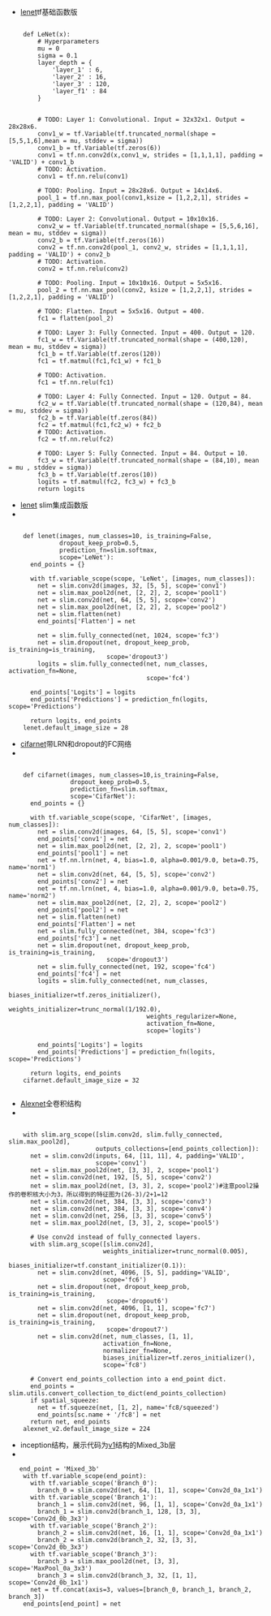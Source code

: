 - [lenet](https://github.com/sujaybabruwad/LeNet-in-Tensorflow/blob/master/LeNet-Lab.ipynb)tf基础函数版

```

	def LeNet(x):    
	    # Hyperparameters
	    mu = 0
	    sigma = 0.1
	    layer_depth = {
	        'layer_1' : 6,
	        'layer_2' : 16,
	        'layer_3' : 120,
	        'layer_f1' : 84
	    }
	
	    
	    # TODO: Layer 1: Convolutional. Input = 32x32x1. Output = 28x28x6.
	    conv1_w = tf.Variable(tf.truncated_normal(shape = [5,5,1,6],mean = mu, stddev = sigma))
	    conv1_b = tf.Variable(tf.zeros(6))
	    conv1 = tf.nn.conv2d(x,conv1_w, strides = [1,1,1,1], padding = 'VALID') + conv1_b 
	    # TODO: Activation.
	    conv1 = tf.nn.relu(conv1)
	
	    # TODO: Pooling. Input = 28x28x6. Output = 14x14x6.
	    pool_1 = tf.nn.max_pool(conv1,ksize = [1,2,2,1], strides = [1,2,2,1], padding = 'VALID')
	    
	    # TODO: Layer 2: Convolutional. Output = 10x10x16.
	    conv2_w = tf.Variable(tf.truncated_normal(shape = [5,5,6,16], mean = mu, stddev = sigma))
	    conv2_b = tf.Variable(tf.zeros(16))
	    conv2 = tf.nn.conv2d(pool_1, conv2_w, strides = [1,1,1,1], padding = 'VALID') + conv2_b
	    # TODO: Activation.
	    conv2 = tf.nn.relu(conv2)
	
	    # TODO: Pooling. Input = 10x10x16. Output = 5x5x16.
	    pool_2 = tf.nn.max_pool(conv2, ksize = [1,2,2,1], strides = [1,2,2,1], padding = 'VALID') 
	    
	    # TODO: Flatten. Input = 5x5x16. Output = 400.
	    fc1 = flatten(pool_2)
	    
	    # TODO: Layer 3: Fully Connected. Input = 400. Output = 120.
	    fc1_w = tf.Variable(tf.truncated_normal(shape = (400,120), mean = mu, stddev = sigma))
	    fc1_b = tf.Variable(tf.zeros(120))
	    fc1 = tf.matmul(fc1,fc1_w) + fc1_b
	    
	    # TODO: Activation.
	    fc1 = tf.nn.relu(fc1)
	
	    # TODO: Layer 4: Fully Connected. Input = 120. Output = 84.
	    fc2_w = tf.Variable(tf.truncated_normal(shape = (120,84), mean = mu, stddev = sigma))
	    fc2_b = tf.Variable(tf.zeros(84))
	    fc2 = tf.matmul(fc1,fc2_w) + fc2_b
	    # TODO: Activation.
	    fc2 = tf.nn.relu(fc2)
	    
	    # TODO: Layer 5: Fully Connected. Input = 84. Output = 10.
	    fc3_w = tf.Variable(tf.truncated_normal(shape = (84,10), mean = mu , stddev = sigma))
	    fc3_b = tf.Variable(tf.zeros(10))
	    logits = tf.matmul(fc2, fc3_w) + fc3_b
	    return logits

```
- [lenet](https://github.com/Zehaos/MobileNet/blob/master/nets/lenet.py) slim集成函数版
- 

```

	def lenet(images, num_classes=10, is_training=False,
	          dropout_keep_prob=0.5,
	          prediction_fn=slim.softmax,
	          scope='LeNet'):
	  end_points = {}
	
	  with tf.variable_scope(scope, 'LeNet', [images, num_classes]):
	    net = slim.conv2d(images, 32, [5, 5], scope='conv1')
	    net = slim.max_pool2d(net, [2, 2], 2, scope='pool1')
	    net = slim.conv2d(net, 64, [5, 5], scope='conv2')
	    net = slim.max_pool2d(net, [2, 2], 2, scope='pool2')
	    net = slim.flatten(net)
	    end_points['Flatten'] = net
	
	    net = slim.fully_connected(net, 1024, scope='fc3')
	    net = slim.dropout(net, dropout_keep_prob, is_training=is_training,
	                       scope='dropout3')
	    logits = slim.fully_connected(net, num_classes, activation_fn=None,
	                                  scope='fc4')
	
	  end_points['Logits'] = logits
	  end_points['Predictions'] = prediction_fn(logits, scope='Predictions')
	
	  return logits, end_points
	lenet.default_image_size = 28
```


- [cifarnet](https://github.com/Zehaos/MobileNet/blob/master/nets/cifarnet.py)带LRN和dropout的FC网络
- 

```

	def cifarnet(images, num_classes=10,is_training=False,
	             dropout_keep_prob=0.5,
	             prediction_fn=slim.softmax,
	             scope='CifarNet'):
	  end_points = {}
	
	  with tf.variable_scope(scope, 'CifarNet', [images, num_classes]):
	    net = slim.conv2d(images, 64, [5, 5], scope='conv1')
	    end_points['conv1'] = net
	    net = slim.max_pool2d(net, [2, 2], 2, scope='pool1')
	    end_points['pool1'] = net
	    net = tf.nn.lrn(net, 4, bias=1.0, alpha=0.001/9.0, beta=0.75, name='norm1')
	    net = slim.conv2d(net, 64, [5, 5], scope='conv2')
	    end_points['conv2'] = net
	    net = tf.nn.lrn(net, 4, bias=1.0, alpha=0.001/9.0, beta=0.75, name='norm2')
	    net = slim.max_pool2d(net, [2, 2], 2, scope='pool2')
	    end_points['pool2'] = net
	    net = slim.flatten(net)
	    end_points['Flatten'] = net
	    net = slim.fully_connected(net, 384, scope='fc3')
	    end_points['fc3'] = net
	    net = slim.dropout(net, dropout_keep_prob, is_training=is_training,
	                       scope='dropout3')
	    net = slim.fully_connected(net, 192, scope='fc4')
	    end_points['fc4'] = net
	    logits = slim.fully_connected(net, num_classes,
	                                  biases_initializer=tf.zeros_initializer(),
	                                  weights_initializer=trunc_normal(1/192.0),
	                                  weights_regularizer=None,
	                                  activation_fn=None,
	                                  scope='logits')
	
	    end_points['Logits'] = logits
	    end_points['Predictions'] = prediction_fn(logits, scope='Predictions')
	
	  return logits, end_points
	cifarnet.default_image_size = 32


```

- [Alexnet](https://github.com/Zehaos/MobileNet/blob/master/nets/alexnet.py)全卷积结构
- 


```

	with slim.arg_scope([slim.conv2d, slim.fully_connected, slim.max_pool2d],
	                    outputs_collections=[end_points_collection]):
	  net = slim.conv2d(inputs, 64, [11, 11], 4, padding='VALID',
	                    scope='conv1')
	  net = slim.max_pool2d(net, [3, 3], 2, scope='pool1')
	  net = slim.conv2d(net, 192, [5, 5], scope='conv2')
	  net = slim.max_pool2d(net, [3, 3], 2, scope='pool2')#注意pool2操作的卷积核大小为3，所以得到的特征图为(26-3)/2+1=12
	  net = slim.conv2d(net, 384, [3, 3], scope='conv3')
	  net = slim.conv2d(net, 384, [3, 3], scope='conv4')
	  net = slim.conv2d(net, 256, [3, 3], scope='conv5')
	  net = slim.max_pool2d(net, [3, 3], 2, scope='pool5') 
	
	  # Use conv2d instead of fully_connected layers.
	  with slim.arg_scope([slim.conv2d],
	                      weights_initializer=trunc_normal(0.005),
	                      biases_initializer=tf.constant_initializer(0.1)):
	    net = slim.conv2d(net, 4096, [5, 5], padding='VALID',
	                      scope='fc6')
	    net = slim.dropout(net, dropout_keep_prob, is_training=is_training,
	                       scope='dropout6')
	    net = slim.conv2d(net, 4096, [1, 1], scope='fc7')
	    net = slim.dropout(net, dropout_keep_prob, is_training=is_training,
	                       scope='dropout7')
	    net = slim.conv2d(net, num_classes, [1, 1],
	                      activation_fn=None,
	                      normalizer_fn=None,
	                      biases_initializer=tf.zeros_initializer(),
	                      scope='fc8')
	
	  # Convert end_points_collection into a end_point dict.
	  end_points = slim.utils.convert_collection_to_dict(end_points_collection)
	  if spatial_squeeze:
	    net = tf.squeeze(net, [1, 2], name='fc8/squeezed')
	    end_points[sc.name + '/fc8'] = net
	  return net, end_points
	alexnet_v2.default_image_size = 224

```


- inception结构，展示代码为[v1](https://github.com/Zehaos/MobileNet/blob/master/nets/inception_v1.py)结构的Mixed_3b层
-


       end_point = 'Mixed_3b'
        with tf.variable_scope(end_point):
          with tf.variable_scope('Branch_0'):
            branch_0 = slim.conv2d(net, 64, [1, 1], scope='Conv2d_0a_1x1')
          with tf.variable_scope('Branch_1'):
            branch_1 = slim.conv2d(net, 96, [1, 1], scope='Conv2d_0a_1x1')
            branch_1 = slim.conv2d(branch_1, 128, [3, 3], scope='Conv2d_0b_3x3')
          with tf.variable_scope('Branch_2'):
            branch_2 = slim.conv2d(net, 16, [1, 1], scope='Conv2d_0a_1x1')
            branch_2 = slim.conv2d(branch_2, 32, [3, 3], scope='Conv2d_0b_3x3')
          with tf.variable_scope('Branch_3'):
            branch_3 = slim.max_pool2d(net, [3, 3], scope='MaxPool_0a_3x3')
            branch_3 = slim.conv2d(branch_3, 32, [1, 1], scope='Conv2d_0b_1x1')
          net = tf.concat(axis=3, values=[branch_0, branch_1, branch_2, branch_3])
        end_points[end_point] = net
   